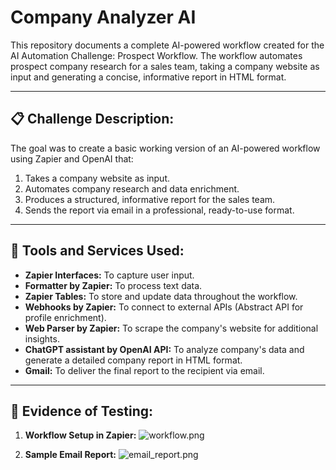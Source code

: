 # Company Analyzer AI

This repository documents a complete AI-powered workflow created for the AI Automation Challenge: Prospect Workflow. The workflow automates prospect company research for a sales team, taking a company website as input and generating a concise, informative report in HTML format.

---

## 📋 Challenge Description:

The goal was to create a basic working version of an AI-powered workflow using Zapier and OpenAI that:
1. Takes a company website as input.
2. Automates company research and data enrichment.
3. Produces a structured, informative report for the sales team.
4. Sends the report via email in a professional, ready-to-use format.

---

## 🔧 Tools and Services Used:
- **Zapier Interfaces:** To capture user input.
- **Formatter by Zapier:** To process text data.
- **Zapier Tables:** To store and update data throughout the workflow.
- **Webhooks by Zapier:** To connect to external APIs (Abstract API for profile enrichment).
- **Web Parser by Zapier:** To scrape the company's website for additional insights.
- **ChatGPT assistant by OpenAI API:** To analyze company's data and generate a detailed company report in HTML format.
- **Gmail:** To deliver the final report to the recipient via email.

---

## 🧪 Evidence of Testing:
1. **Workflow Setup in Zapier:**
   ![workflow.png]()

2. **Sample Email Report:**
   ![email_report.png](email_report.png)

